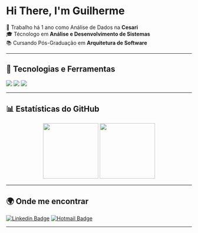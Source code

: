 # Hi There, I'm Guilherme  

💼 Trabalho há 1 ano como Análise de Dados na **Cesari**  
🎓 Técnologo em **Análise e Desenvolvimento de Sistemas**  
📚 Cursando Pós-Graduação em **Arquitetura de Software**  

---

## 🚀 Tecnologias e Ferramentas  

<div>
  <img src="https://img.shields.io/badge/Java-ED8B00?style=for-the-badge&logo=openjdk&logoColor=white"/>
  <img src="https://img.shields.io/badge/Git-F05032?style=for-the-badge&logo=git&logoColor=white"/>
  <img src="https://img.shields.io/badge/GitHub-181717?style=for-the-badge&logo=github&logoColor=white"/>
</div>

---

## 📊 Estatísticas do GitHub

<div align="center">
  <img src="https://github-readme-stats.vercel.app/api?username=GuilhermePT1&show_icons=true&theme=radical" height="150"/>  
  <img src="https://github-readme-stats.vercel.app/api/top-langs/?username=GuilhermePT1&layout=compact&theme=radical" height="150"/>  
</div>

---

## 🌍 Onde me encontrar  

[![Linkedin Badge](https://img.shields.io/badge/-GuilhermeParrachoTorres-blue?style=flat-square&logo=Linkedin&logoColor=white&link=https://www.linkedin.com/in/guilherme-parracho-torres-a68166145/)](https://www.linkedin.com/in/guilherme-parracho-torres-a68166145/)
[![Hotmail Badge](https://img.shields.io/badge/-gui_parracho@hotmail.com-c14438?style=flat-square&logo=Gmail&logoColor=white&link=mailto:gui_parracho@hotmail.com)](mailto:gui_parracho@hotmail.com)

---
